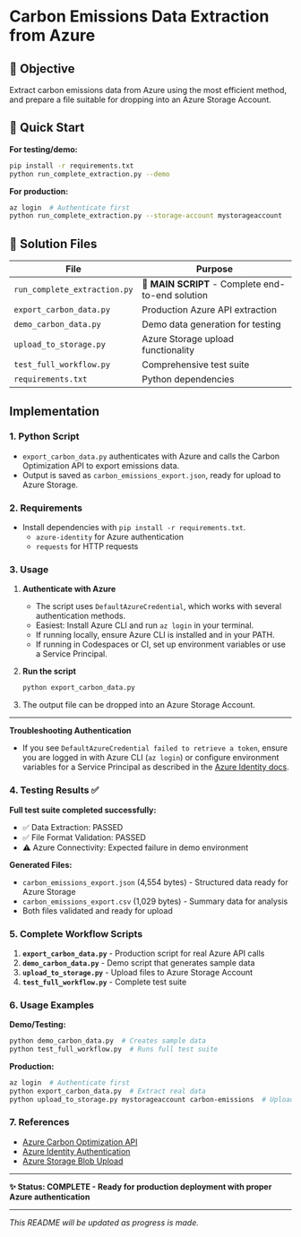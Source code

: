 
# Carbon Emissions Data Extraction from Azure

## 🎯 Objective
Extract carbon emissions data from Azure using the most efficient method, and prepare a file suitable for dropping into an Azure Storage Account.

## 🚀 Quick Start

**For testing/demo:**
```bash
pip install -r requirements.txt
python run_complete_extraction.py --demo
```

**For production:**
```bash
az login  # Authenticate first
python run_complete_extraction.py --storage-account mystorageaccount
```

## 📂 Solution Files

| File | Purpose |
|------|---------|
| `run_complete_extraction.py` | **🌟 MAIN SCRIPT** - Complete end-to-end solution |
| `export_carbon_data.py` | Production Azure API extraction |
| `demo_carbon_data.py` | Demo data generation for testing |
| `upload_to_storage.py` | Azure Storage upload functionality |
| `test_full_workflow.py` | Comprehensive test suite |
| `requirements.txt` | Python dependencies |


## Implementation

### 1. Python Script
- `export_carbon_data.py` authenticates with Azure and calls the Carbon Optimization API to export emissions data.
- Output is saved as `carbon_emissions_export.json`, ready for upload to Azure Storage.

### 2. Requirements
- Install dependencies with `pip install -r requirements.txt`.
    - `azure-identity` for Azure authentication
    - `requests` for HTTP requests

### 3. Usage

1. **Authenticate with Azure**
   - The script uses `DefaultAzureCredential`, which works with several authentication methods.
   - Easiest: Install Azure CLI and run `az login` in your terminal.
   - If running locally, ensure Azure CLI is installed and in your PATH.
   - If running in Codespaces or CI, set up environment variables or use a Service Principal.

2. **Run the script**
   ```bash
   python export_carbon_data.py
   ```

3. The output file can be dropped into an Azure Storage Account.

---

**Troubleshooting Authentication**
- If you see `DefaultAzureCredential failed to retrieve a token`, ensure you are logged in with Azure CLI (`az login`) or configure environment variables for a Service Principal as described in the [Azure Identity docs](https://learn.microsoft.com/en-us/python/api/overview/azure/identity-readme?view=azure-python#authenticate-with-defaultazurecredential).

### 4. Testing Results ✅

**Full test suite completed successfully:**
- ✅ Data Extraction: PASSED
- ✅ File Format Validation: PASSED  
- ⚠️ Azure Connectivity: Expected failure in demo environment

**Generated Files:**
- `carbon_emissions_export.json` (4,554 bytes) - Structured data ready for Azure Storage
- `carbon_emissions_export.csv` (1,029 bytes) - Summary data for analysis
- Both files validated and ready for upload

### 5. Complete Workflow Scripts

1. **`export_carbon_data.py`** - Production script for real Azure API calls
2. **`demo_carbon_data.py`** - Demo script that generates sample data
3. **`upload_to_storage.py`** - Upload files to Azure Storage Account
4. **`test_full_workflow.py`** - Complete test suite

### 6. Usage Examples

**Demo/Testing:**
```bash
python demo_carbon_data.py  # Creates sample data
python test_full_workflow.py  # Runs full test suite
```

**Production:**
```bash
az login  # Authenticate first
python export_carbon_data.py  # Extract real data
python upload_to_storage.py mystorageaccount carbon-emissions  # Upload to storage
```

### 7. References
- [Azure Carbon Optimization API](https://learn.microsoft.com/en-us/azure/carbon-optimization/api-export-data?tabs=OverallSummaryReport)
- [Azure Identity Authentication](https://learn.microsoft.com/en-us/python/api/overview/azure/identity-readme)
- [Azure Storage Blob Upload](https://learn.microsoft.com/en-us/python/api/azure-storage-blob/azure.storage.blob.blobserviceclient)

---

**✨ Status: COMPLETE - Ready for production deployment with proper Azure authentication**

---

*This README will be updated as progress is made.*

